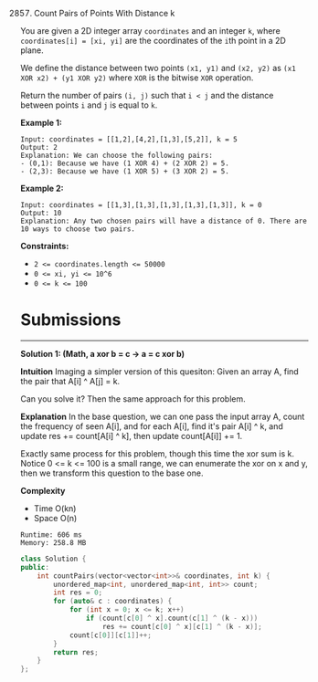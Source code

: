 2857. Count Pairs of Points With Distance k

You are given a 2D integer array `coordinates` and an integer `k`, where `coordinates[i] = [xi, yi]` are the coordinates of the `i`th point in a 2D plane.

We define the distance between two points `(x1, y1)` and `(x2, y2)` as `(x1 XOR x2) + (y1 XOR y2)` where `XOR` is the bitwise `XOR` operation.

Return the number of pairs `(i, j)` such that `i < j` and the distance between points `i` and `j` is equal to `k`.

 

**Example 1:**
```
Input: coordinates = [[1,2],[4,2],[1,3],[5,2]], k = 5
Output: 2
Explanation: We can choose the following pairs:
- (0,1): Because we have (1 XOR 4) + (2 XOR 2) = 5.
- (2,3): Because we have (1 XOR 5) + (3 XOR 2) = 5.
```

**Example 2:**
```
Input: coordinates = [[1,3],[1,3],[1,3],[1,3],[1,3]], k = 0
Output: 10
Explanation: Any two chosen pairs will have a distance of 0. There are 10 ways to choose two pairs.
```

**Constraints:**

* `2 <= coordinates.length <= 50000`
* `0 <= xi, yi <= 10^6`
* `0 <= k <= 100`

# Submissions
---
**Solution 1: (Math, a xor b = c -> a = c xor b)**

__Intuition__
Imaging a simpler version of this quesiton:
Given an array A, find the pair that A[i] ^ A[j] = k.

Can you solve it?
Then the same approach for this problem.


__Explanation__
In the base question,
we can one pass the input array A,
count the frequency of seen A[i],
and for each A[i],
find it's pair A[i] ^ k,
and update res += count[A[i] ^ k],
then update count[A[i]] += 1.

Exactly same process for this problem,
though this time the xor sum is k.
Notice 0 <= k <= 100 is a small range,
we can enumerate the xor on x and y,
then we transform this question to the base one.


__Complexity__
* Time O(kn)
* Space O(n)

```
Runtime: 606 ms
Memory: 258.8 MB
```
```c++
class Solution {
public:
    int countPairs(vector<vector<int>>& coordinates, int k) {
        unordered_map<int, unordered_map<int, int>> count;
        int res = 0;
        for (auto& c : coordinates) {
            for (int x = 0; x <= k; x++)
                if (count[c[0] ^ x].count(c[1] ^ (k - x)))
                    res += count[c[0] ^ x][c[1] ^ (k - x)];
            count[c[0]][c[1]]++;
        }
        return res;
    }
};
```
